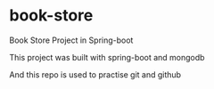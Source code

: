 # book-store
Book Store Project in Spring-boot

This project was built with spring-boot and mongodb

And this repo is used to practise git and github
